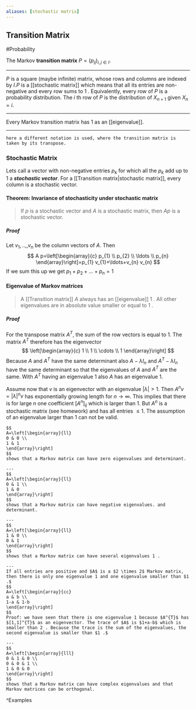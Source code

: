 ```yaml
---
aliases: [stochastic matrix]
---
```

## Transition Matrix
#Probability 

The Markov **transition matrix** $P=\left(p_{i j}\right)_{i, j \in I}$.

---
$P$ is a square (maybe infinite) matrix, whose rows and columns are indexed by $I . P$ is a [[stochastic matrix]] which means that all its entries are non-negative and every row sums to 1 . Equivalently, every row of $P$ is a probability distribution. The $i$ th row of $P$ is the distribution of $X_{n+1}$ given $X_{n}=i$.

---
Every Markov transition matrix has 1 as an [[eigenvalue]].

---
`here a different notation is used, where the transition matrix is taken by its transpose.`
### Stochastic Matrix
Lets call a vector with non-negative entries $p_{k}$ for which all the $p_{k}$ add up to 1 a ***stochastic vector***. For a [[Transition matrix|stochastic matrix]], every column is a stochastic vector.

#### Theorem: Invariance of stochasticity under stochastic matrix
>If $p$ is a stochastic vector and $A$ is a stochastic matrix, then $A p$ is a stochastic vector.

##### Proof
Let $v_{1}, . .,, v_{n}$ be the column vectors of $A$. Then
$$
A p=\left[\begin{array}{c}
p_{1} \\
p_{2} \\
\ldots \\
p_{n}
\end{array}\right]=p_{1} v_{1}+\ldots+v_{n} v_{n}
$$
If we sum this up we get $p_{1}+p_{2}+\ldots+p_{n}=1$

#### Eigenvalue of Markov matrices
>A [[Transition matrix]] $A$ always has an [[eigenvalue]] 1 . All other eigenvalues are in absolute value smaller or equal to 1 .

##### Proof
For the transpose matrix $A^{T}$, the sum of the row vectors is equal to $1 .$ The matrix $A^{T}$ therefore has the eigenvector
$$
\left[\begin{array}{c}
1 \\
1 \\
\cdots \\
1
\end{array}\right]
$$
Because $A$ and $A^{T}$ have the same determinant also $A-\lambda I_{n}$ and $A^{T}-\lambda I_{n}$ have the same determinant so that the eigenvalues of $A$ and $A^{T}$ are the same. With $A^{T}$ having an eigenvalue 1 also $A$ has an eigenvalue 1.

Assume now that $v$ is an eigenvector with an eigenvalue $|\lambda|>1$. Then $A^{n} v=|\lambda|^{n} v$ has exponentially growing length for $n \rightarrow \infty$. This implies that there is for large $n$ one coefficient $\left[A^{n}\right]_{i j}$ which is larger than $1 .$ But $A^{n}$ is a stochastic matrix (see homework) and has all entries $\leq 1 .$ The assumption of an eigenvalue larger than 1 can not be valid.

```ad-example
$$
A=\left[\begin{array}{ll}
0 & 0 \\
1 & 1
\end{array}\right]
$$
shows that a Markov matrix can have zero eigenvalues and determinant.

---
$$
A=\left[\begin{array}{ll}
0 & 1 \\
1 & 0
\end{array}\right]
$$
shows that a Markov matrix can have negative eigenvalues. and determinant.

---
$$
A=\left[\begin{array}{ll}
1 & 0 \\
0 & 1
\end{array}\right]
$$
shows that a Markov matrix can have several eigenvalues 1 .

---
If all entries are positive and $A$ is a $2 \times 2$ Markov matrix, then there is only one eigenvalue 1 and one eigenvalue smaller than $1 .$
$$
A=\left[\begin{array}{cc}
a & b \\
1-a & 1-b
\end{array}\right]
$$
Proof: we have seen that there is one eigenvalue 1 because $A^{T}$ has $[1,1]^{T}$ as an eigenvector. The trace of $A$ is $1+a-b$ which is smaller than 2 . Because the trace is the sum of the eigenvalues, the second eigenvalue is smaller than $1 .$

---
$$
A=\left[\begin{array}{lll}
0 & 1 & 0 \\
0 & 0 & 1 \\
1 & 0 & 0
\end{array}\right]
$$
shows that a Markov matrix can have complex eigenvalues and that Markov matrices can be orthogonal.
```
^Examples
